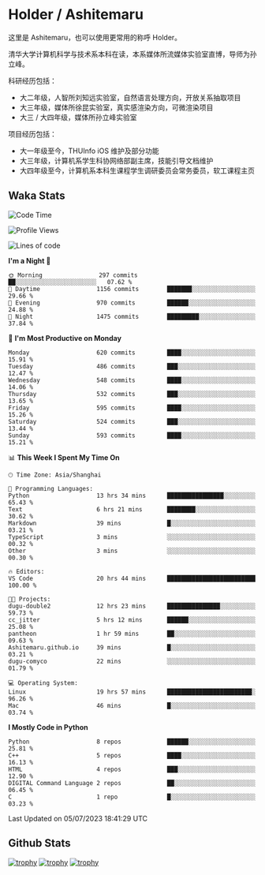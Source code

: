 # Holder / Ashitemaru

这里是 Ashitemaru，也可以使用更常用的称呼 Holder。

清华大学计算机科学与技术系本科在读，本系媒体所流媒体实验室直博，导师为孙立峰。

科研经历包括：

- 大二年级，人智所刘知远实验室，自然语言处理方向，开放关系抽取项目
- 大三年级，媒体所徐昆实验室，真实感渲染方向，可微渲染项目
- 大三 / 大四年级，媒体所孙立峰实验室

项目经历包括：

- 大一年级至今，THUInfo iOS 维护及部分功能
- 大三年级，计算机系学生科协网络部副主席，技能引导文档维护
- 大四年级至今，计算机系本科生课程学生调研委员会常务委员，软工课程主页

## Waka Stats

<!--START_SECTION:waka-->
![Code Time](http://img.shields.io/badge/Code%20Time-971%20hrs%209%20mins-blue)

![Profile Views](http://img.shields.io/badge/Profile%20Views-0-blue)

![Lines of code](https://img.shields.io/badge/From%20Hello%20World%20I%27ve%20Written-2.8%20million%20lines%20of%20code-blue)

**I'm a Night 🦉** 

```text
🌞 Morning                297 commits         ██░░░░░░░░░░░░░░░░░░░░░░░   07.62 % 
🌆 Daytime                1156 commits        ███████░░░░░░░░░░░░░░░░░░   29.66 % 
🌃 Evening                970 commits         ██████░░░░░░░░░░░░░░░░░░░   24.88 % 
🌙 Night                  1475 commits        █████████░░░░░░░░░░░░░░░░   37.84 % 
```
📅 **I'm Most Productive on Monday** 

```text
Monday                   620 commits         ████░░░░░░░░░░░░░░░░░░░░░   15.91 % 
Tuesday                  486 commits         ███░░░░░░░░░░░░░░░░░░░░░░   12.47 % 
Wednesday                548 commits         ████░░░░░░░░░░░░░░░░░░░░░   14.06 % 
Thursday                 532 commits         ███░░░░░░░░░░░░░░░░░░░░░░   13.65 % 
Friday                   595 commits         ████░░░░░░░░░░░░░░░░░░░░░   15.26 % 
Saturday                 524 commits         ███░░░░░░░░░░░░░░░░░░░░░░   13.44 % 
Sunday                   593 commits         ████░░░░░░░░░░░░░░░░░░░░░   15.21 % 
```


📊 **This Week I Spent My Time On** 

```text
🕑︎ Time Zone: Asia/Shanghai

💬 Programming Languages: 
Python                   13 hrs 34 mins      ████████████████░░░░░░░░░   65.43 % 
Text                     6 hrs 21 mins       ████████░░░░░░░░░░░░░░░░░   30.62 % 
Markdown                 39 mins             █░░░░░░░░░░░░░░░░░░░░░░░░   03.21 % 
TypeScript               3 mins              ░░░░░░░░░░░░░░░░░░░░░░░░░   00.32 % 
Other                    3 mins              ░░░░░░░░░░░░░░░░░░░░░░░░░   00.30 % 

🔥 Editors: 
VS Code                  20 hrs 44 mins      █████████████████████████   100.00 % 

🐱‍💻 Projects: 
dugu-double2             12 hrs 23 mins      ███████████████░░░░░░░░░░   59.73 % 
cc_jitter                5 hrs 12 mins       ██████░░░░░░░░░░░░░░░░░░░   25.08 % 
pantheon                 1 hr 59 mins        ██░░░░░░░░░░░░░░░░░░░░░░░   09.63 % 
Ashitemaru.github.io     39 mins             █░░░░░░░░░░░░░░░░░░░░░░░░   03.21 % 
dugu-comyco              22 mins             ░░░░░░░░░░░░░░░░░░░░░░░░░   01.79 % 

💻 Operating System: 
Linux                    19 hrs 57 mins      ████████████████████████░   96.26 % 
Mac                      46 mins             █░░░░░░░░░░░░░░░░░░░░░░░░   03.74 % 
```

**I Mostly Code in Python** 

```text
Python                   8 repos             ██████░░░░░░░░░░░░░░░░░░░   25.81 % 
C++                      5 repos             ████░░░░░░░░░░░░░░░░░░░░░   16.13 % 
HTML                     4 repos             ███░░░░░░░░░░░░░░░░░░░░░░   12.90 % 
DIGITAL Command Language 2 repos             ██░░░░░░░░░░░░░░░░░░░░░░░   06.45 % 
C                        1 repo              █░░░░░░░░░░░░░░░░░░░░░░░░   03.23 % 
```




 Last Updated on 05/07/2023 18:41:29 UTC
<!--END_SECTION:waka-->

## Github Stats

[![trophy](https://github-profile-trophy.vercel.app/?username=Ashitemaru&column=7)](https://github.com/Ashitemaru)
[![trophy](https://github-readme-stats.vercel.app/api?username=Ashitemaru&show_icons=true&include_all_commits=true)](https://github.com/Ashitemaru)
[![trophy](https://github-readme-stats.vercel.app/api/top-langs/?username=Ashitemaru&layout=compact)](https://github.com/Ashitemaru)

<!--
**Ashitemaru/Ashitemaru** is a ✨ _special_ ✨ repository because its `README.md` (this file) appears on your GitHub profile.

Here are some ideas to get you started:

- 🔭 I’m currently working on ...
- 🌱 I’m currently learning ...
- 👯 I’m looking to collaborate on ...
- 🤔 I’m looking for help with ...
- 💬 Ask me about ...
- 📫 How to reach me: ...
- 😄 Pronouns: ...
- ⚡ Fun fact: ...
-->
